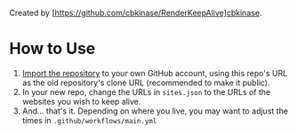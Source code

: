 Created by [https://github.com/cbkinase/RenderKeepAlive]cbkinase.

# How to Use

1. [Import the repository](https://github.com/new/import) to your own GitHub account, using this repo's URL as the old repository's clone URL (recommended to make it public).
2. In your new repo, change the URLs in `sites.json` to the URLs of the websites you wish to keep alive.
3. And... that's it. Depending on where you live, you may want to adjust the times in `.github/workflows/main.yml`
